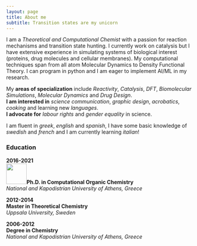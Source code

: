 ```yaml
---
layout: page
title: About me
subtitle: Transition states are my unicorn
---
```


I am a _Theoretical and Computational Chemist_ with a passion for reaction mechanisms and transition state hunting. I currently work on catalysis but I have extensive experience in simulating systems of biological interest (proteins, drug molecules and cellular membranes). My computational techniques span from all atom Molecular Dynamics to Density Functional Theory. I can program in python and I am eager to implement AI/ML in my research.  

My **areas of specialization** include _Reactivity_, _Catalysis_, _DFT_, _Biomolecular Simulations_, _Molecular Dynamics_ and _Drug Design_.  
**I am interested in** _science communication_, _graphic design_, _acrobatics_, _cooking_ and learning new _languages_.  
**I advocate for** _labour rights_ and _gender equality_ in science.   

I am fluent in _greek_, _english_ and _spanish_, I have some basic knowledge of _swedish_ and _french_ and I am currently learning _italian_!


### Education

**2016-2021**  
<img src="https://sofki.github.io/assets/img/cap.svg" width="55">**Ph.D. in Computational Organic Chemistry**  
_National and Kapodistrian University of Athens, Greece_

**2012-2014**  
**Master in Theoretical Chemistry**  
_Uppsala University, Sweden_

**2006-2012**  
**Degree in Chemistry**  
_National and Kapodistrian University of Athens, Greece_
